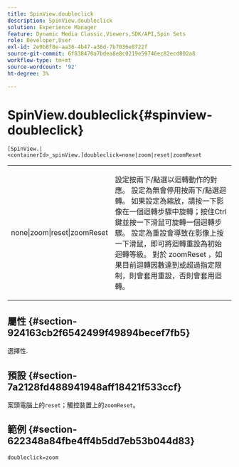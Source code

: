 ```yaml
---
title: SpinView.doubleclick
description: SpinView.doubleclick
solution: Experience Manager
feature: Dynamic Media Classic,Viewers,SDK/API,Spin Sets
role: Developer,User
exl-id: 2e9b8f8e-aa36-4b47-a36d-7b7036e8722f
source-git-commit: 6f838470a7bdea8e8c0219e59746ec82ecd802a8
workflow-type: tm+mt
source-wordcount: '92'
ht-degree: 3%

---
```


# SpinView.doubleclick{#spinview-doubleclick}

`[SpinView.|<containerId>_spinView.]doubleclick=none|zoom|reset|zoomReset`

<table id="table_E314540D347D47699C04EB80D20C0721"> 
 <tbody> 
  <tr> 
   <td colname="col1"> <p> <span class="codeph"> none|zoom|reset|zoomReset </span> </p> </td> 
   <td colname="col2"> <p> 設定按兩下/點選以迴轉動作的對應。 設定為<span class="codeph">無</span>會停用按兩下/點選迴轉。 如果設定為<span class="codeph">縮放</span>，請按一下影像在一個迴轉步驟中旋轉；按住Ctrl鍵並按一下滑鼠可旋轉一個迴轉步驟。 設定為<span class="codeph">重設</span>會導致在影像上按一下滑鼠，即可將迴轉重設為初始迴轉等級。 對於<span class="codeph"> zoomReset </span>，如果目前迴轉因數達到或超過指定限制，則會套用重設，否則會套用迴轉。 </p> </td> 
  </tr> 
 </tbody> 
</table>

## 屬性 {#section-924163cb2f6542499f49894becef7fb5}

選擇性.

## 預設 {#section-7a2128fd488941948aff18421f533ccf}

案頭電腦上的`reset`；觸控裝置上的`zoomReset`。

## 範例 {#section-622348a84fbe4ff4b5dd7eb53b044d83}

`doubleclick=zoom`
